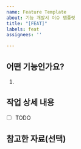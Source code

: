 ```yaml
---
name: Feature Template
about: 기능 개발시 이슈 템플릿
title: "[FEAT]"
labels: feat
assignees: ''

---
```


## 어떤 기능인가요?
1. 

## 작업 상세 내용
- [ ] TODO

## 참고한 자료(선택)
